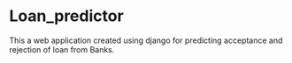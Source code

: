 # Loan_predictor 

This a web application created using django for predicting  acceptance and rejection of loan from Banks.

